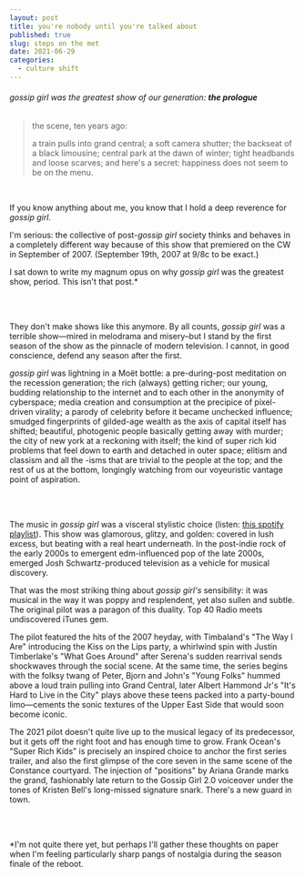 ```yaml
---
layout: post
title: you're nobody until you're talked about
published: true
slug: steps on the met
date: 2021-06-29
categories:
  - culture shift
---
```


###### gossip girl was the greatest show of our generation: ***the prologue***

 

> the scene, ten years ago: 
>
> a train pulls into grand central; a soft camera shutter; the backseat of a black limousine; central park at the dawn of winter; tight headbands and loose scarves; and here's a secret: happiness does not seem to be on the menu.

<br />

If you know anything about me, you know that I hold a deep reverence for *gossip girl*.

I'm serious: the collective of post-*gossip girl* society thinks and behaves in a completely different way because of this show that premiered on the CW in September of 2007. (September 19th, 2007 at 9/8c to be exact.)

I sat down to write my magnum opus on why *gossip girl* was the greatest show, period. This isn't that post.*

<!--more-->

<br />

<br />

They don't make shows like this anymore. By all counts, *gossip girl* was a terrible show—mired in melodrama and misery–but I stand by the first season of the show as the pinnacle of modern television. I cannot, in good conscience, defend any season after the first. 

*gossip girl* was lightning in a Moët bottle: a pre-during-post meditation on the recession generation; the rich (always) getting richer; our young, budding relationship to the internet and to each other in the anonymity of cyberspace; media creation and consumption at the precipice of pixel-driven virality; a parody of celebrity before it became unchecked influence; smudged fingerprints of gilded-age wealth as the axis of capital itself has shifted; beautiful, photogenic people basically getting away with murder; the city of new york at a reckoning with itself; the kind of super rich kid problems that feel down to earth and detached in outer space; elitism and classism and all the -isms that are trivial to the people at the top; and the rest of us at the bottom, longingly watching from our voyeuristic vantage point of aspiration. 

<br />

<br />

The music in *gossip girl* was a visceral stylistic choice (listen: [this spotify playlist](https://open.spotify.com/playlist/5LS331Ne16mF0LoD1VGw9H?si=085bae754212401b)). This show was glamorous, glitzy, and golden: covered in lush excess, but beating with a real heart underneath. In the post-indie rock of the early 2000s to emergent edm-influenced pop of the late 2000s, emerged Josh Schwartz-produced television as a vehicle for musical discovery.

That was the most striking thing about *gossip girl's* sensibility: it was musical in the way it was poppy and resplendent, yet also sullen and subtle. The original pilot was a paragon of this duality. Top 40 Radio meets undiscovered iTunes gem. 

The pilot featured the hits of the 2007 heyday, with Timbaland's "The Way I Are" introducing the Kiss on the Lips party, a whirlwind spin with Justin Timberlake's "What Goes Around" after Serena's sudden rearrival sends shockwaves through the social scene. At the same time, the series begins with the folksy twang of Peter, Bjorn and John's "Young Folks" hummed above a loud train pulling into Grand Central, later Albert Hammond Jr's "It's Hard to Live in the City" plays above these teens packed into  a party-bound limo—cements the sonic textures of the Upper East Side that would soon become iconic.

The 2021 pilot doesn't quite live up to the musical legacy of its predecessor, but it gets off the right foot and has enough time to grow. Frank Ocean's "Super Rich Kids" is precisely an inspired choice to anchor the first series trailer, and also the first glimpse of the core seven in the same scene of the Constance courtyard. The injection of "positions" by Ariana Grande marks the grand, fashionably late return to the Gossip Girl 2.0 voiceover under the tones of Kristen Bell's long-missed signature snark. There's a new guard in town.

<br />

<br />

*I'm not quite there yet, but perhaps I'll gather these thoughts on paper when I'm feeling particularly sharp pangs of nostalgia during the season finale of the reboot.